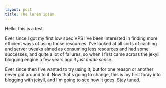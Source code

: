 ```yaml
---
layout: post
title: The lorem ipsum
---
```


Hello, this is a test.

Ever since I got my first low spec VPS I've been interested in finding more efficient ways of using those resources.  I've looked at all sorts of caching and server tweaks aimed as consuming less resources and had some successes, and quite a lot of failures, so when I first came across the jekyll blogging engine a few years ago _it just made sense_.

Ever since then I've wanted to try using it, but for one reason or another never got around to it.  Now that's going to change, this is my first foray into blogging with jekyll, and I'm going to see how it goes.  Stay tuned.